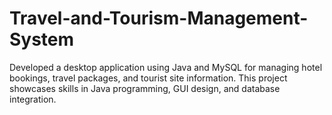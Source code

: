 # Travel-and-Tourism-Management-System
Developed a desktop application using Java and MySQL for managing hotel bookings, travel packages, and tourist site information. This project showcases skills in Java programming, GUI design, and database integration.
